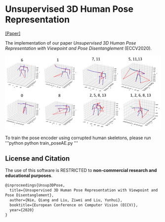 # Unsupervised 3D Human Pose Representation

[[Paper]](https://arxiv.org/abs/2007.07053)

The implementation of our paper *Unsupervised 3D Human Pose Representation with Viewpoint and Pose Disentanglement* (ECCV2020).

<img src='./assets/intro.png' width=800>

To train the pose encoder using corrupted human skeletons, please run
'''python
python train_poseAE.py
'''

## License and Citation
The use of this software is RESTRICTED to **non-commercial research and educational purposes**.
```
@inproceedings{Unsup3DPose,
  title={Unsupervised 3D Human Pose Representation with Viewpoint and Pose Disentanglement},
  author={Nie, Qiang and Liu, Ziwei and Liu, Yunhui},
  booktitle={European Conference on Computer Vision (ECCV)},
  year={2020}
}
```
